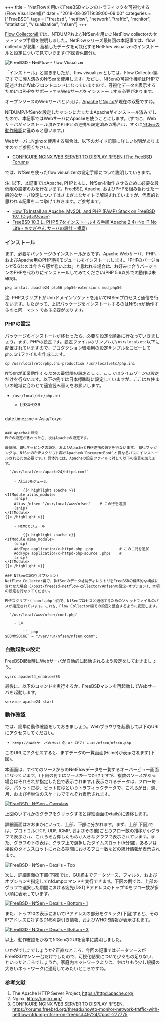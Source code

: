 +++
title = "NetFlowを用いてFreeBSDマシンのトラフィックを可視化する(Flow Visualizer編)"
date = "2018-08-09T19:39:00+09:00"
categories = ["FreeBSD"]
tags = ["freebsd", "netflow", "network", "traffic", "monitor", "statistics", "visualization", "nfsen"]
+++

[Flow Collector編](/post/freebsd-netflow-collector/)では、NFDUMPおよびNfSenを用いたNetFlow collectorのセットアップ手順を説明しました。NetFlowシリーズ最終回の本記事では、flow collectorが収集・蓄積したデータを可視化するNetFlow visualizerのインストールと設定について見ていきます(下図青色部分)。

![FreeBSD - NetFlow - Flow Visualizer](/img/freebsd/freebsd-netflow-visualizer.png)

「インストール」と書きましたが、flow visualizerとしては、Flow Collector編ですでに導入済みのNfSenを使用します。ただし、NfSenの可視化機能はPHPで記述されたWebフロントエンドになっていますので、可視化データを表示するためにはPHPをサポートするWebサーバをインストールする必要があります。

オープンソースのWebサーバといえば、[Apache](https://httpd.apache.org/)と[Nginx](https://nginx.org/)が現在の双璧ですね。

NFDUMP/NfSenを設定したマシンにたまたまApacheがインストール済みでしたので、本記事ではWebサーバにApacheを使うことにします。(すでに、Webサーバがインストール済みでPHPとの連携も設定済みの場合は、すぐに[NfSenの動作確認](#動作確認)に進めると思います。)

WebサーバにNginxを使用する場合は、以下のガイド記事に詳しい説明がありますのでご参照ください。

- [CONFIGURE NGINX WEB SERVER TO DISPLAY NFSEN (The FreeBSD Forums)](https://forums.freebsd.org/threads/howto-monitor-network-traffic-with-netflow-nfdump-nfsen-on-freebsd.49724/#post-277775)

では、NfSenを使ったflow visualizerの設定手順について説明していきます。

注: 以下、本記事ではApache, PHPともに、NfSenを動作させるために必要な最低限の設定のみを行ないます。FreeBSD, Apache, およびPHPを組み合わせた一般的なサーバ設定についてはさまざまなサイトで解説されていますが、代表的と思われる記事を二つ挙げておきます。ご参考まで。

- [How To Install an Apache, MySQL, and PHP (FAMP) Stack on FreeBSD 10.1 (DigitalOcean)](https://www.digitalocean.com/community/tutorials/how-to-install-an-apache-mysql-and-php-famp-stack-on-freebsd-10-1)
- [FreeBSD 10.3 に PHP 5.7をインストールする手順(Apache 2.4) (No IT No Life - おすぎやん サーバの設計・構築)](https://server-network-info.blogspot.com/2016/10/freebsd-10.html)

### インストール
まず、必要なパッケージのインストールからです。Apache Webサーバ、PHP、およびApache用のPHP連携モジュールをインストールします。「PHPのバージョンが5.6なのは今さら感が強いよね」と思われる場合は、お好みに合うバージョンのPHPを代わりにインストールしてみてください(PHP 5.6以外での動作は未確認)。

``` shell
pkg install apache24 php56 php56-extensions mod_php56
```

注: PHPスクリプトがUnixドメインソケットを用いてNfSenプロセスと通信を行ないます。したがって、上記パッケージをインストールするのはNfSenが動作するのと同一マシンである必要があります。

### PHPの設定
パッケージのインストールが終わったら、必要な設定を順番に行なっていきましょう。まず、PHPの設定です。設定ファイルのサンプルが`/usr/local/etc`以下に配置されていますので、プロダクション環境用の設定サンプルをコピーして`php.ini`ファイルを作成します。

``` shell
cp /usr/local/etc/php.ini-production /usr/local/etc/php.ini
```

NfSenが正常動作するための最低限の設定として、ここではタイムゾーンの設定だけを行ないます。以下の例では日本標準時に設定していますが、ここはお住まいの地域に合わせて適宜読み替えをお願いします。

- `/usr/local/etc/php.ini`

    - L934-936

        ``` ini
date.timezone = Asia/Tokyo
```

### Apacheの設定
PHPの設定が終わったら、次はApacheの設定です。

最低限、URLマッピングの設定、およびApacheとPHP連携の設定を行ないます。(URLマッピングは、NfSenのPHPスクリプト群がApacheの`DocumentRoot`と異なるパスにインストールされるため必要です。) 具体的には、Apacheの設定ファイルに対して以下の変更を加えます。

- `/usr/local/etc/apache24/httpd.conf`

    - Aliasモジュール

        {{< highlight apache >}}
<IfModule alias_module>
    (snip)
    Alias /nfsen "/usr/local/www/nfsen"    # この行を追加
    (snip)
</IfModule>
{{< /highlight >}}

    - MIMEモジュール

        {{< highlight apache >}}
<IfModule mime_module>
    (snip)
    AddType application/x-httpd-php .php            # この二行を追加
    AddType application/x-httpd-php-source .phps    #
    (snip)
</IfModule>
{{< /highlight >}}

### NfSenの設定(オプション)
NetFlow Collector編で、[NfSenのデータ格納ディレクトリをFreeBSDの標準的な構成に合わせた場合](/post/freebsd-netflow-collector/#nfsenの設定-オプション)、本項の設定を行なってください。

PHPスクリプト(`conf.php`)内で、NfSenプロセスと通信するためのソケットファイルのパスが指定されています。これを、Flow Collector編での設定と整合するように変更します。

- `/usr/local/www/nfsen/conf.php`

    - L4

        ``` php
$COMMSOCKET = "/var/run/nfsen/nfsen.comm";
```

### 自動起動の設定
FreeBSD起動時にWebサーバが自動的に起動されるよう設定をしておきましょう。

``` shell
sysrc apache24_enable=YES
```

最後に、以下のコマンドを実行するか、FreeBSDマシンを再起動してWebサーバを起動します。

```shell
service apache24 start
```

### 動作確認
では、簡単に動作確認をしておきましょう。Webブラウザを起動して以下のURLにアクセスしてください。

- `http://<Webサーバのホスト名 or IPアドレス>/nfsen/nfsen.php`

このURLにアクセスすると、まずデータの一覧画面(Home)が表示されます(下図)。

本画面は、すべてのソースからのNetFlowデータを一覧するオーバービュー画面になっています。(下図の例ではソースが一つだけですが、複数のソースがある場合はそれぞれが指定した色で表示されます。) 表示されるデータは、フロー毎秒、パケット毎秒、ビット毎秒というトラフィックデータで、これらが日、週、月、および年単位のスケールでそれぞれ表示されます。

[![FreeBSD - NfSen - Overview](/img/freebsd/freebsd-nfsen-overview-small.png)](/img/freebsd/freebsd-nfsen-overview.png)

上図のいずれかのグラフをクリックすると詳細画面(Details)に遷移します。

詳細画面はおおまかにいって、上部、下部に分かれます。まず、上部(下図)では、プロトコル(TCP, UDP, ICMP, およびその他)ごとのフロー数の推移が小グラフで表示され、これらを合算したものが大きなグラフで表示されています。また、グラフの下の表は、グラフ上で選択したタイムスロット(5分間)、あるいは複数のタイムスロットにわたる期間におけるフロー数などの統計情報が表示されます。

[![FreeBSD - NfSen - Details - Top](/img/freebsd/freebsd-nfsen-details-small.png)](/img/freebsd/freebsd-nfsen-details.png)

次に、詳細画面の下部(下図)では、GUI経由でデータソース、フィルタ、およびオプションを指定してnfdumpコマンドを実行できます。下図の例では、上部のグラフで選択した期間における宛先(DST)IPアドレスのトップ10をフロー数が多い順に表示しています。

[![FreeBSD - NfSen - Details - Bottom - 1](/img/freebsd/freebsd-nfsen-netflow-1-small.png)](/img/freebsd/freebsd-nfsen-netflow-1.png)

また、トップ10の表示においてIPアドレスの部分をクリック(下図)すると、そのIPアドレスに対するDNSの逆引き情報、およびWHOIS情報が表示されます。

[![FreeBSD - NfSen - Details - Bottom - 2](/img/freebsd/freebsd-nfsen-netflow-2-small.png)](/img/freebsd/freebsd-nfsen-netflow-2.png)

以上、動作確認をかねてNfSenのGUIを簡単に説明しました。

いかがでしたでしょうか? 正直なところ、今回の記事ではデータソースがFreeBSDマシン一台だけでしたので、可視化結果について少々もの足りない、といったところでしょうか。家庭内ネットワークよりは、やはりもう少し規模の大きいネットワークに適用してみたいところですね。

### 参考文献
1. The Apache HTTP Server Project, https://httpd.apache.org/
1. Nginx, https://nginx.org/
1. CONFIGURE NGINX WEB SERVER TO DISPLAY NFSEN, https://forums.freebsd.org/threads/howto-monitor-network-traffic-with-netflow-nfdump-nfsen-on-freebsd.49724/#post-277775
